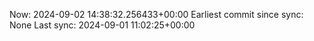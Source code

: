 Now: 2024-09-02 14:38:32.256433+00:00 Earliest commit since sync: None Last sync: 2024-09-01 11:02:25+00:00
